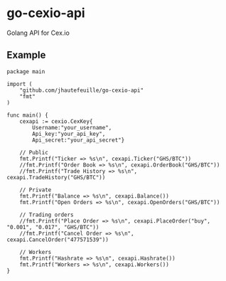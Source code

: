 go-cexio-api
============

Golang API for Cex.io

Example
-------

    package main

    import (
        "github.com/jhautefeuille/go-cexio-api"
        "fmt"
    )

    func main() {
        cexapi := cexio.CexKey{
            Username:"your_username", 
            Api_key:"your_api_key", 
            Api_secret:"your_api_secret"}

        // Public
        fmt.Printf("Ticker => %s\n", cexapi.Ticker("GHS/BTC"))
        //fmt.Printf("Order Book => %s\n", cexapi.OrderBook("GHS/BTC"))
        //fmt.Printf("Trade History => %s\n", cexapi.TradeHistory("GHS/BTC"))

        // Private
        fmt.Printf("Balance => %s\n", cexapi.Balance())
        fmt.Printf("Open Orders => %s\n", cexapi.OpenOrders("GHS/BTC"))

        // Trading orders
        //fmt.Printf("Place Order => %s\n", cexapi.PlaceOrder("buy", "0.001", "0.017", "GHS/BTC"))
        //fmt.Printf("Cancel Order => %s\n", cexapi.CancelOrder("477571539"))

        // Workers 
        fmt.Printf("Hashrate => %s\n", cexapi.Hashrate())
        fmt.Printf("Workers => %s\n", cexapi.Workers())
    }

